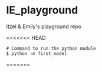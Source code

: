# IE_playground
Itzel &amp; Emily's playground repo

<<<<<<< HEAD
````
# Command to run the python module
$ python -m first_model
````


=======

